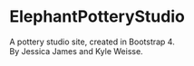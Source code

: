 # ElephantPotteryStudio
A pottery studio site, created in Bootstrap 4. <br/>
By Jessica James and Kyle Weisse.
